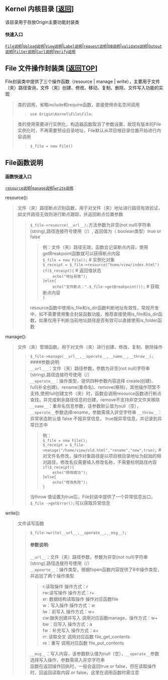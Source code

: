 <span id='origin_kernel'></span>
## Kernel 内核目录 [<a href="https://github.com/shenqiwei/Origin-Framework/tree/master/Origin">返回</a>]
该目录用于存放Origin主要功能封装类

#### 快速入口
[`File说明`](#file)|[`Upload说明`](#upload)|[`View说明`](#view)|[`Label说明`](#label)|[`request说明`](#Validate)|[`DB说明`](#db)|[`validate说明`](#validate)|[`Output说明`](#outeput)|[`Filter说明`](#filter)|[`Curl说明`](#curl)|[`Verify说明`](#verify)    

<span id='file'></span>
## File 文件操作封装类 [[返回TOP](#origin_top)]

File封装类中提供了三个操作函数（resource | manage | write），主要用于文件（夹）路径查询，文件（夹）创建、修改、移动、复制、删除、文件写入功能的实现

> 类的调用，省略include和require函数，直接使用命名空间调用   
>> `use Origin\Kernel\File\File;`   

> 类的使用需要进行实例化，构造器函数取消了参数设置，故现有版本的File实例化时，不再需要预设目录地址，File默认从项目根目录位置开始进行内容调用   
>> `$_file = new File()`

## File函数说明

#### 函数快速入口
[`resource说明`](#resource)|[`manage说明`](#manage)|[`write说明`](#write)

<span id='resource'></span>
resource():
> 文件（夹）路径断点识别函数，用于对文件（夹）地址进行路径有效验证，如文件路径无效则进行断点跟踪，并返回断点位置参数
>> `$_file->resource(__url__);`方法参数为非空(not null)字符串(string),路径连接符号使用（/）, 返回值为（ boolean类型）true or false
>>> 例：文件（夹）路径无效，函数会记录断点内容，使用getBreakpoint函数就可以获得断点内容   
>>> `$_file = new File();` # 实例化对象   
>>> `$_receipt = $_file->resource("home/view/index.html")`   
>>> `if($_receipt){` # 返回值状态    
>>> &nbsp;&nbsp;&nbsp;&nbsp;&nbsp;&nbsp;&nbsp;&nbsp;`echo("地址有效");`   
>>> `}else{`    
>>> &nbsp;&nbsp;&nbsp;&nbsp;&nbsp;&nbsp;&nbsp;&nbsp;`echo("文件断点：".$_file->getBreakpoint());` # 获取断点内容   
>>> `}`
>>    
>> resource函数中使用is_file和is_dir函数判断地址有效性，常规开发中，如不需要使用集合封装函数功能，推荐直接使用is_file和is_dir函数，如果仅用于判断当前地址路径是否有效可以直接使用is_folder函数   

manage():
> 文件（夹）管理函数，用于对文件（夹）进行创建、修改、复制、删除操作
>> `$_file->manage(__url__,__operate__,__name__,__throw__);`   
>> ####参数说明:   
>> `__url___`：文件（夹）路径参数，参数为非空(not null)字符串(string),路径连接符号使用（/）   
>> `__operate__`：操作类型，提供四种参数内容选择 create(创建)、full(补全创建)、rename(重命名)、remove(移除)，其他操作项暂不支持,使用full创建文件（夹）时，函数会调用resource函数进行断点查找，并完成剩余路径信息的创建，remove不支持非空文件夹移除   
>> `__name__`：重命名信息参数，该参数默认值为null（空），`__operate__`参数选择rename，参数需填入非空字符串
>> `__throw__`：异常状态默认值 false 不报异常信息， true报异常信息，并记录到异常日志中   
>>> 例：   
>>> `$_file = new File();`   
>>> `$_receipt = $_file->manage("/home/view/old.html","rename","new",true);` # 对文件名修改，操作对象路径是以项目根目录地址为起始的相对路径，修改名仅需要填入修改名称，不需要标明路径内容    
>>> `if($_receipt){`   
>>> &nbsp;&nbsp;&nbsp;&nbsp;&nbsp;&nbsp;&nbsp;&nbsp;`echo("修改成功");`   
>>> `}else{`   
>>> &nbsp;&nbsp;&nbsp;&nbsp;&nbsp;&nbsp;&nbsp;&nbsp;`echo("修改失败");`   
>>> `}`
>>   
>> 当throw 值设置为true后，File封装中提供了一个异常信息出口，`$_file ->getError();`可以获取异常信息   

write():
> 文件读写函数
>> `$_file->write(__url__,__operate__,__msg__);`
>> #### 参数说明:   
>> `__url__`：文件（夹）路径参数，参数为非空(not null)字符串(string),路径连接符号使用（/）    
>> `__opearte__`：操作类型，根据fopen函数内容提供了8中操作类型，并追加了两个操作类型   
>>> r:读取操作 操作方式：r   
>>> rw:读写操作 操作方式：r+   
>>> sr: 数据结构读取操作 操作对应函数file   
>>> w：写入操作 操作方式：w   
>>> lw：前写入 操作方式：w+   
>>> cw:缺失创建并写入 调用对应函数manage，操作方式：w+   
>>> bw：后写入 操作方式：a   
>>> fw：补充写入 操作方式：a+   
>>> rr: 读取全文 调用对应函数 file_get_contents   
>>> re：重写 调用对应函数 file_put_contents      
>>
>> `__msg__`：写入内容，该参数默认值为null（空），`__operate__`参数选择写入操作，参数需填入非空字符串    
>> 函数在返回操作回执时，一般会返回true or false，但在读取操作时，回返回读取内容 or false，这里在调用函数时需注意